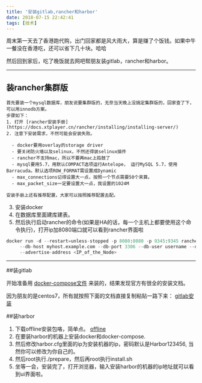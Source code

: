 ```yaml
---
title: '安装gitlab,rancher和harbor'
date: 2018-07-15 22:42:41
tags: [技术]
---
```


周末第一天去了香港跑代购，出门回家都是风大雨大，算是赚了个饭钱。如果中午一餐没在香港吃，还可以省下几十块。哈哈

然后回到家后，吃了晚饭就去网吧帮朋友装gitlab，rancher和harbor。

---

## 装rancher集群版

    首先要装一个mysql数据库，朋友说要集群版的，无奈当天晚上没搞定集群版的，回家查了下，可以用innodb方案。
    步骤如下：
    1. 打开 [rancher安装手册](https://docs.xtplayer.cn/rancher/installing/installing-server/)
    2. 注意下安装需求，不然可能会安装失败。
 
      - docker要用overlay的storage driver
      - 要关闭防火墙以及selinux，不然还得装selinux插件
      - rancher不支持mac，所以不要再mac上捣鼓了
      - mysql要用5.7，用默认COMPACT选项运行Antelope， 运行MySQL 5.7，使用Barracuda。默认选项ROW_FORMAT需设置成Dynamic
      - max_connections记得设置大一点，按照一个节点需要50个来算。
      - max_packet_size一定要设置大一点，我设置的1024M

    安装手册上还有推荐配置，大家可以按照推荐配置去配。

3. 安装docker
4. 在数据库里面建库建表。
5. 然后执行启动rancher的命令(如果是HA的话，每一个主机上都要使用这个命令执行)，打开ip加8080端口就可以看到rancher界面啦

```python
docker run -d --restart=unless-stopped -p 8080:8080 -p 9345:9345 rancher/server \
     --db-host myhost.example.com --db-port 3306 --db-user username --db-pass password --db-name cattle \
     --advertise-address <IP_of_the_Node>
```

---



##装gitlab

开始准备用 [docker-compose文件](https://github.com/sameersbn/docker-gitlab/blob/master/docker-compose.yml) 来装的，结果发现官方有很全的安装文档。

因为朋友的是centos7，所有就按照下面的文档直接复制粘贴一路下来：
[gitlab安装](https://about.gitlab.com/installation/#centos-7)


##装harbor

1. 下载offline安装包咯，简单点。 [offline](https://storage.googleapis.com/harbor-releases/release-1.5.0/harbor-offline-installer-v1.5.1.tgz)
2. 在要装harbor的机器上安装docker和docker-compose.
3. 然后修改harbor.cfg里面的ip为安装机器的ip，密码默认是Harbor123456, 当然你可以修改为你自己的。
4. 然后root执行./prepare，然后再root执行install.sh
5. 坐等一会，安装完了，打开浏览器，输入安装harbor的机器的ip地址就可以看到ui界面啦。